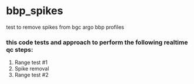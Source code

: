 # bbp_spikes
test to remove spikes from bgc argo bbp profiles

### this code tests and approach to perform the following realtime qc steps:

1. Range test #1
2. Spike removal
3. Range test #2
